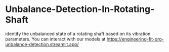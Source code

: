 # Unbalance-Detection-In-Rotating-Shaft
 identify the unbalanced state of a rotating shaft based on its vibration parameters. You can interact with our models at https://engineering-fit-org-unbalance-detection.streamlit.app/
